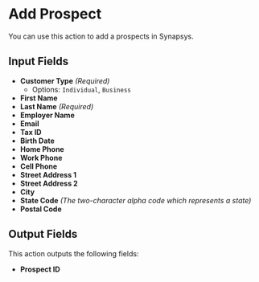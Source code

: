 # Add Prospect

You can use this action to add a prospects in Synapsys.

## Input Fields

- **Customer Type** *(Required)*
  - Options: `Individual`, `Business`
- **First Name**
- **Last Name** *(Required)*
- **Employer Name**
- **Email**
- **Tax ID**
- **Birth Date**
- **Home Phone**
- **Work Phone**
- **Cell Phone**
- **Street Address 1**
- **Street Address 2**
- **City**
- **State Code** *(The two-character alpha code which represents a state)*
- **Postal Code**

## Output Fields

This action outputs the following fields:

- **Prospect ID**
